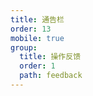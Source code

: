 ```yaml
---
title: 通告栏
order: 13
mobile: true
group:
  title: 操作反馈
  order: 1
  path: feedback
---
```


<code src="../demo/NoticeBar.jsx"></code>
<API src="../src/NoticeBar.tsx"></API>
